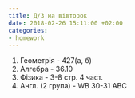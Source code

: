 ```yaml
---
title: Д/З на вівторок
date: 2018-02-26 15:11:00 +02:00
categories:
- homework
---
```


1. Геометрія - 427(а, б)
2. Алгебра - 36.10
3. Фізика - 3-8 стр. 4 част.
4. Англ. (2 група) - WB 30-31 ABC